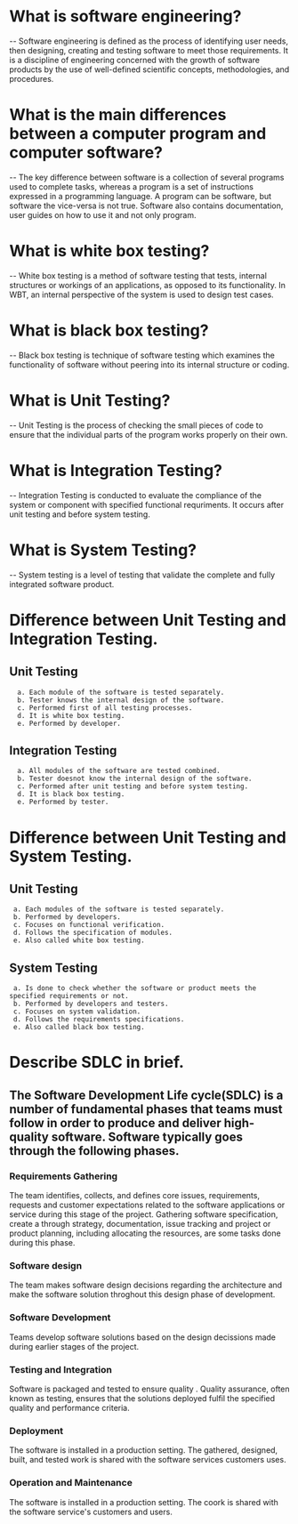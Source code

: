 # What is software engineering?
-- Software engineering is defined as the process of identifying user needs, then designing, creating and testing software to meet those requirements. 
   It is a discipline of engineering concerned with the growth of software products by the use of well-defined scientific concepts, methodologies, and procedures.
   
# What is the main differences between a computer program and computer software?
-- The key difference between software is a collection of several programs used to complete tasks, whereas a program is a set of instructions expressed 
   in a programming language. A program can be software, but software the vice-versa is not true. Software also contains documentation, user guides on 
   how to use it and not only program. 

# What is white box testing?
-- White box testing is a method of software testing that tests, internal structures or workings of an applications, as opposed to its functionality.
   In WBT, an internal perspective of the system is used to design test cases.

#  What is black box testing?
-- Black box testing is technique of software testing which examines the functionality of software without peering into its internal structure or coding.

# What is Unit Testing?
-- Unit Testing is the process of checking the small pieces of code to ensure that the individual parts of the program works properly on their own.

#  What is Integration Testing?
-- Integration Testing is conducted to evaluate the compliance of the system or component with specified functional requriments. It occurs after unit testing 
   and before system testing.

# What is System Testing?
-- System testing is a level of testing that validate the complete and fully integrated software product.

# Difference  between Unit Testing and Integration Testing.

## Unit Testing
      a. Each module of the software is tested separately.
      b. Tester knows the internal design of the software.
      c. Performed first of all testing processes.
      d. It is white box testing.
      e. Performed by developer.
## Integration Testing
      a. All modules of the software are tested combined.
      b. Tester doesnot know the internal design of the software.
      c. Performed after unit testing and before system testing.
      d. It is black box testing.
      e. Performed by tester.

# Difference between Unit Testing and System Testing.

## Unit Testing
     a. Each modules of the software is tested separately.
     b. Performed by developers.
     c. Focuses on functional verification.
     d. Follows the specification of modules.
     e. Also called white box testing.
## System Testing
     a. Is done to check whether the software or product meets the specified requirements or not.
     b. Performed by developers and testers.
     c. Focuses on system validation.
     d. Follows the requirements specifications.
     e. Also called black box testing.

# Describe SDLC in brief.

## The Software Development Life cycle(SDLC) is a number of fundamental phases that teams must follow in order to produce and deliver high-quality software. Software typically goes through the following phases.

### Requirements Gathering
The team identifies, collects, and defines core issues, requirements, requests and customer expectations related to the software applications or service during this stage of the project. Gathering software specification, create a through strategy, documentation, issue tracking and project or product planning, including allocating the resources, are some tasks done during this phase.
### Software design
The team makes software design decisions regarding the architecture and make the software solution throghout this design phase of development.
### Software Development
 Teams develop software solutions based on the design decissions made during earlier stages of the project.
### Testing and Integration
Software is packaged and tested to ensure quality . Quality assurance, often known as testing, ensures that the solutions deployed fulfil the specified quality and performance criteria.
### Deployment
The software is installed in a production setting. The gathered, designed, built, and tested work is shared with the software services customers uses.
### Operation and Maintenance
The software is installed in a production setting. The coork is shared with the software service's customers and users.
